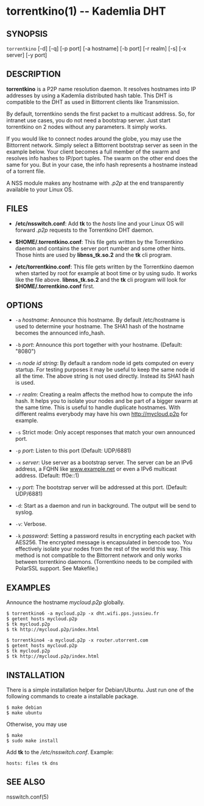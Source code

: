 torrentkino(1) -- Kademlia DHT
==============================

## SYNOPSIS

`torrentkino` [-d] [-q] [-p port] [-a hostname] [-b port] [-r realm] [-s] [-x server] [-y port]

## DESCRIPTION

**torrentkino** is a P2P name resolution daemon. It resolves hostnames into IP
addresses by using a Kademlia distributed hash table. This DHT is compatible to
the DHT as used in Bittorrent clients like Transmission.

By default, torrentkino sends the first packet to a multicast address. So, for
intranet use cases, you do not need a bootstrap server. Just start torrentkino
on 2 nodes without any parameters. It simply works.

If you would like to connect nodes around the globe, you may use the Bittorrent
network. Simply select a Bittorrent bootstrap server as seen in the example
below. Your client becomes a full member of the swarm and resolves info hashes
to IP/port tuples. The swarm on the other end does the same for you. But in
your case, the info hash represents a hostname instead of a torrent file.

A NSS module makes any hostname with *.p2p* at the end transparently available
to your Linux OS.

## FILES

  * **/etc/nsswitch.conf**:
	Add **tk** to the *hosts* line and your Linux OS will forward *.p2p*
	requests to the Torrentkino DHT daemon.

  * **$HOME/.torrentkino.conf**:
    This file gets written by the Torrentkino daemon and contains the server
	port number and some other hints. Those hints are used by **libnss_tk.so.2**
	and the **tk** cli program.

  * **/etc/torrentkino.conf**:
	This file gets written by the Torrentkino daemon when started by root for
	example at boot time or by using sudo. It works like the file above.
	**libnss_tk.so.2** and the **tk** cli program will look for
	**$HOME/.torrentkino.conf** first.

## OPTIONS

  * `-a` *hostname*:
    Announce this hostname. By default /etc/hostname is used to determine your
	hostname. The SHA1 hash of the hostname becomes the announced info_hash.

  * `-b` *port*:
	Announce this port together with your hostname. (Default: "8080")

  * `-n` *node id string*:
    By default a random node id gets computed on every startup. For testing
	purposes it may be useful to keep the same node id all the time. The above
	string is not used directly. Instead its SHA1 hash is used.

  * `-r` *realm*:
	Creating a realm affects the method how to compute the info hash. It helps
	you to isolate your nodes and be part of a bigger swarm at the same time.
	This is useful to handle duplicate hostnames. With different realms
	everybody may have his own http://mycloud.p2p for example.

  * `-s`
    Strict mode: Only accept responses that match your own announced port.

  * `-p` *port*:
	Listen to this port (Default: UDP/6881)

  * `-x` *server*:
	Use server as a bootstrap server. The server can be an IPv6 address, a FQHN
	like www.example.net or even a IPv6 multicast address. (Default: ff0e::1)

  * `-y` *port*:
	The bootstrap server will be addressed at this port. (Default: UDP/6881)

  * `-d`:
	Start as a daemon and run in background. The output will be send to syslog.

  * `-v`:
	Verbose.

  * `-k` *password*:
	Setting a password results in encrypting each packet with AES256. The
	encrypted message is encapsulated in bencode too. You effectively
	isolate your nodes from the rest of the world this way. This method is not
	compatible to the Bittorrent network and only works between torrentkino
	daemons. (Torrentkino needs to be compiled with PolarSSL support. See Makefile.)

## EXAMPLES

Announce the hostname *mycloud.p2p* globally.

	$ torrentkino6 -a mycloud.p2p -x dht.wifi.pps.jussieu.fr
	$ getent hosts mycloud.p2p
	$ tk mycloud.p2p
	$ tk http://mycloud.p2p/index.html

	$ torrentkino4 -a mycloud.p2p -x router.utorrent.com
	$ getent hosts mycloud.p2p
	$ tk mycloud.p2p
	$ tk http://mycloud.p2p/index.html

## INSTALLATION

There is a simple installation helper for Debian/Ubuntu. Just run one of the
following commands to create a installable package.

	$ make debian
	$ make ubuntu

Otherwise, you may use

	$ make
	$ sudo make install

Add **tk** to the */etc/nsswitch.conf*. Example:

	hosts: files tk dns

## SEE ALSO

nsswitch.conf(5)
